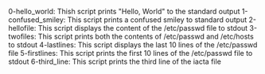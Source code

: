0-hello_world: Thish script prints "Hello, World" to the standard output
1-confused_smiley: This script prints a confused smiley to standard output
2-hellofile: This script displays the content of the /etc/passwd file to stdout
3-twofiles: This script prints both the contents of /etc/passwd and /etc/hosts to stdout
4-lastlines: This script displays the last 10 lines of the /etc/passwd file
5-firstlines: This script prints the first 10 lines of the /etc/passwd file to stdout
6-third_line: This script prints the third line of the iacta file
